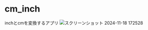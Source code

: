 # cm_inch

inchとcmを変換するアプリ
![スクリーンショット 2024-11-18 172528](https://github.com/user-attachments/assets/ef18b9c3-2680-468d-90b5-cf3075d123c8)
